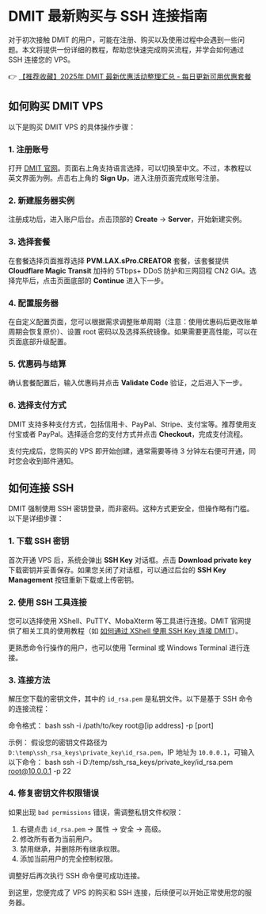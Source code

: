 # DMIT 最新购买与 SSH 连接指南

对于初次接触 DMIT 的用户，可能在注册、购买以及使用过程中会遇到一些问题。本文将提供一份详细的教程，帮助您快速完成购买流程，并学会如何通过 SSH 连接您的 VPS。

👉 [【推荐收藏】2025年 DMIT 最新优惠活动整理汇总 - 每日更新可用优惠套餐](https://bit.ly/dmit_coupon)

## 如何购买 DMIT VPS

以下是购买 DMIT VPS 的具体操作步骤：

### 1. 注册账号
打开 [DMIT 官网](https://bit.ly/dmit_coupon)。页面右上角支持语言选择，可以切换至中文。不过，本教程以英文界面为例。点击右上角的 **Sign Up**，进入注册页面完成账号注册。

### 2. 新建服务器实例
注册成功后，进入账户后台。点击顶部的 **Create** -> **Server**，开始新建实例。

### 3. 选择套餐
在套餐选择页面推荐选择 **PVM.LAX.sPro.CREATOR** 套餐，该套餐提供 **Cloudflare Magic Transit** 加持的 5Tbps+ DDoS 防护和三网回程 CN2 GIA。选择完毕后，点击页面底部的 **Continue** 进入下一步。

### 4. 配置服务器
在自定义配置页面，您可以根据需求调整账单周期（注意：使用优惠码后更改账单周期会恢复原价）、设置 root 密码以及选择系统镜像。如果需要更高性能，可以在页面底部升级配置。

### 5. 优惠码与结算
确认套餐配置后，输入优惠码并点击 **Validate Code** 验证，之后进入下一步。

### 6. 选择支付方式
DMIT 支持多种支付方式，包括信用卡、PayPal、Stripe、支付宝等。推荐使用支付宝或者 PayPal。选择适合您的支付方式并点击 **Checkout**，完成支付流程。

支付完成后，您购买的 VPS 即开始创建，通常需要等待 3 分钟左右便可开通，同时您会收到邮件通知。

## 如何连接 SSH

DMIT 强制使用 SSH 密钥登录，而非密码。这种方式更安全，但操作略有门槛。以下是详细步骤：

### 1. 下载 SSH 密钥
首次开通 VPS 后，系统会弹出 **SSH Key** 对话框。点击 **Download private key** 下载密钥并妥善保存。如果您关闭了对话框，可以通过后台的 **SSH Key Management** 按钮重新下载或上传密钥。

### 2. 使用 SSH 工具连接
您可以选择使用 XShell、PuTTY、MobaXterm 等工具进行连接。DMIT 官网提供了相关工具的使用教程（如 [如何通过 XShell 使用 SSH Key 连接 DMIT](https://bit.ly/dmit_coupon)）。

更熟悉命令行操作的用户，也可以使用 Terminal 或 Windows Terminal 进行连接。

### 3. 连接方法
解压您下载的密钥文件，其中的 `id_rsa.pem` 是私钥文件。以下是基于 SSH 命令的连接流程：

命令格式：
bash
ssh -i /path/to/key root@[ip address] -p [port]


示例：
假设您的密钥文件路径为 `D:\temp\ssh_rsa_keys\private_key\id_rsa.pem`，IP 地址为 `10.0.0.1`，可输入以下命令：
bash
ssh -i D:/temp/ssh_rsa_keys/private_key/id_rsa.pem root@10.0.0.1 -p 22


### 4. 修复密钥文件权限错误
如果出现 `bad permissions` 错误，需调整私钥文件权限：
1. 右键点击 `id_rsa.pem` -> 属性 -> 安全 -> 高级。
2. 修改所有者为当前用户。
3. 禁用继承，并删除所有继承权限。
4. 添加当前用户的完全控制权限。

调整好后再次执行 SSH 命令便可成功连接。

到这里，您便完成了 VPS 的购买和 SSH 连接，后续便可以开始正常使用您的服务器。